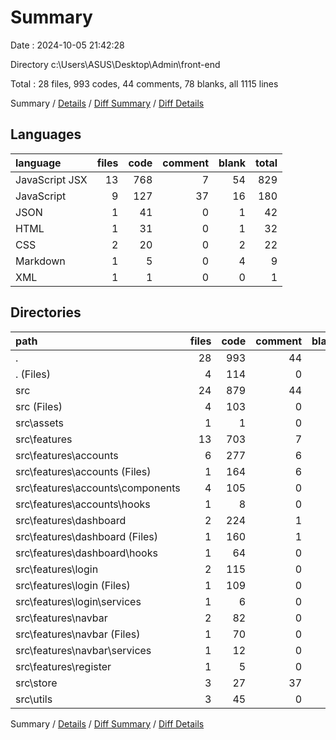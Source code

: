 # Summary

Date : 2024-10-05 21:42:28

Directory c:\\Users\\ASUS\\Desktop\\Admin\\front-end

Total : 28 files,  993 codes, 44 comments, 78 blanks, all 1115 lines

Summary / [Details](details.md) / [Diff Summary](diff.md) / [Diff Details](diff-details.md)

## Languages
| language | files | code | comment | blank | total |
| :--- | ---: | ---: | ---: | ---: | ---: |
| JavaScript JSX | 13 | 768 | 7 | 54 | 829 |
| JavaScript | 9 | 127 | 37 | 16 | 180 |
| JSON | 1 | 41 | 0 | 1 | 42 |
| HTML | 1 | 31 | 0 | 1 | 32 |
| CSS | 2 | 20 | 0 | 2 | 22 |
| Markdown | 1 | 5 | 0 | 4 | 9 |
| XML | 1 | 1 | 0 | 0 | 1 |

## Directories
| path | files | code | comment | blank | total |
| :--- | ---: | ---: | ---: | ---: | ---: |
| . | 28 | 993 | 44 | 78 | 1,115 |
| . (Files) | 4 | 114 | 0 | 8 | 122 |
| src | 24 | 879 | 44 | 70 | 993 |
| src (Files) | 4 | 103 | 0 | 13 | 116 |
| src\\assets | 1 | 1 | 0 | 0 | 1 |
| src\\features | 13 | 703 | 7 | 47 | 757 |
| src\\features\\accounts | 6 | 277 | 6 | 24 | 307 |
| src\\features\\accounts (Files) | 1 | 164 | 6 | 10 | 180 |
| src\\features\\accounts\\components | 4 | 105 | 0 | 12 | 117 |
| src\\features\\accounts\\hooks | 1 | 8 | 0 | 2 | 10 |
| src\\features\\dashboard | 2 | 224 | 1 | 10 | 235 |
| src\\features\\dashboard (Files) | 1 | 160 | 1 | 4 | 165 |
| src\\features\\dashboard\\hooks | 1 | 64 | 0 | 6 | 70 |
| src\\features\\login | 2 | 115 | 0 | 3 | 118 |
| src\\features\\login (Files) | 1 | 109 | 0 | 2 | 111 |
| src\\features\\login\\services | 1 | 6 | 0 | 1 | 7 |
| src\\features\\navbar | 2 | 82 | 0 | 7 | 89 |
| src\\features\\navbar (Files) | 1 | 70 | 0 | 4 | 74 |
| src\\features\\navbar\\services | 1 | 12 | 0 | 3 | 15 |
| src\\features\\register | 1 | 5 | 0 | 3 | 8 |
| src\\store | 3 | 27 | 37 | 3 | 67 |
| src\\utils | 3 | 45 | 0 | 7 | 52 |

Summary / [Details](details.md) / [Diff Summary](diff.md) / [Diff Details](diff-details.md)